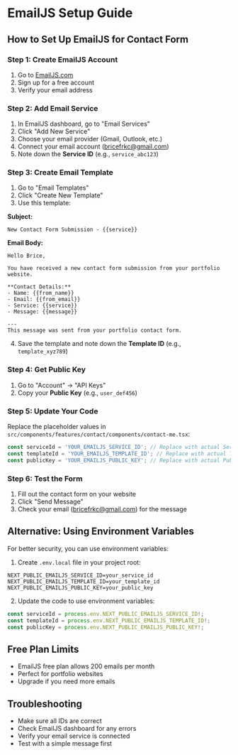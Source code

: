 # EmailJS Setup Guide

## How to Set Up EmailJS for Contact Form

### Step 1: Create EmailJS Account
1. Go to [EmailJS.com](https://www.emailjs.com/)
2. Sign up for a free account
3. Verify your email address

### Step 2: Add Email Service
1. In EmailJS dashboard, go to "Email Services"
2. Click "Add New Service"
3. Choose your email provider (Gmail, Outlook, etc.)
4. Connect your email account (bricefrkc@gmail.com)
5. Note down the **Service ID** (e.g., `service_abc123`)

### Step 3: Create Email Template
1. Go to "Email Templates"
2. Click "Create New Template"
3. Use this template:

**Subject:**
```
New Contact Form Submission - {{service}}
```

**Email Body:**
```
Hello Brice,

You have received a new contact form submission from your portfolio website.

**Contact Details:**
- Name: {{from_name}}
- Email: {{from_email}}
- Service: {{service}}
- Message: {{message}}

---
This message was sent from your portfolio contact form.
```

4. Save the template and note down the **Template ID** (e.g., `template_xyz789`)

### Step 4: Get Public Key
1. Go to "Account" → "API Keys"
2. Copy your **Public Key** (e.g., `user_def456`)

### Step 5: Update Your Code
Replace the placeholder values in `src/components/features/contact/components/contact-me.tsx`:

```typescript
const serviceId = 'YOUR_EMAILJS_SERVICE_ID'; // Replace with actual Service ID
const templateId = 'YOUR_EMAILJS_TEMPLATE_ID'; // Replace with actual Template ID
const publicKey = 'YOUR_EMAILJS_PUBLIC_KEY'; // Replace with actual Public Key
```

### Step 6: Test the Form
1. Fill out the contact form on your website
2. Click "Send Message"
3. Check your email (bricefrkc@gmail.com) for the message

## Alternative: Using Environment Variables

For better security, you can use environment variables:

1. Create `.env.local` file in your project root:
```
NEXT_PUBLIC_EMAILJS_SERVICE_ID=your_service_id
NEXT_PUBLIC_EMAILJS_TEMPLATE_ID=your_template_id
NEXT_PUBLIC_EMAILJS_PUBLIC_KEY=your_public_key
```

2. Update the code to use environment variables:
```typescript
const serviceId = process.env.NEXT_PUBLIC_EMAILJS_SERVICE_ID!;
const templateId = process.env.NEXT_PUBLIC_EMAILJS_TEMPLATE_ID!;
const publicKey = process.env.NEXT_PUBLIC_EMAILJS_PUBLIC_KEY!;
```

## Free Plan Limits
- EmailJS free plan allows 200 emails per month
- Perfect for portfolio websites
- Upgrade if you need more emails

## Troubleshooting
- Make sure all IDs are correct
- Check EmailJS dashboard for any errors
- Verify your email service is connected
- Test with a simple message first 